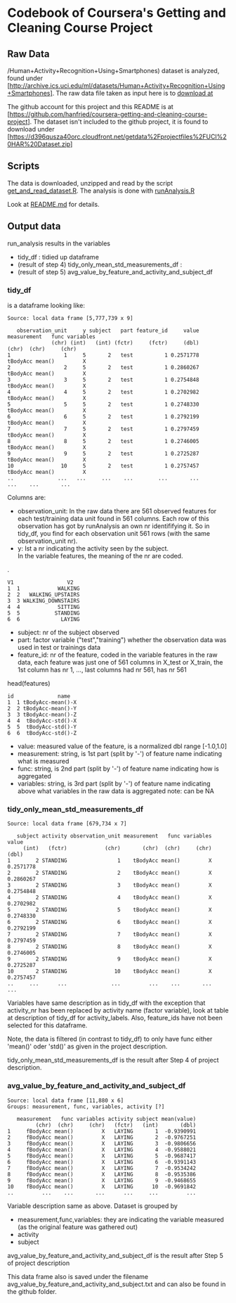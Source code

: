# Codebook of Coursera's Getting and Cleaning Course Project

## Raw Data

/Human+Activity+Recognition+Using+Smartphones) dataset is analyzed, found under [http://archive.ics.uci.edu/ml/datasets/Human+Activity+Recognition+Using+Smartphones].
The raw data file taken as input here is to [download at](https://d396qusza40orc.cloudfront.net/getdata%2Fprojectfiles%2FUCI%20HAR%20Dataset.zip)

The github account for this project and this README is at [https://github.com/hanfried/coursera-getting-and-cleaning-course-project]. The dataset isn't included to the github project, it is found to download under [https://d396qusza40orc.cloudfront.net/getdata%2Fprojectfiles%2FUCI%20HAR%20Dataset.zip]


## Scripts

The data is downloaded, unzipped and read by the script [get_and_read_dataset.R](https://github.com/hanfried/coursera-getting-and-cleaning-course-project/blob/master/get_and_read_dataset.R).
The analysis is done with [runAnalysis.R](https://github.com/hanfried/coursera-getting-and-cleaning-course-project/blob/master/run_analysis.R)

Look at [README.md](https://github.com/hanfried/coursera-getting-and-cleaning-course-project/blob/master/README.md) for details.

## Output data

run_analysis results in the variables 

- tidy_df : tidied up dataframe
- (result of step 4) tidy_only_mean_std_measurements_df : 
- (result of step 5) avg_value_by_feature_and_activity_and_subject_df 


### tidy_df

is a dataframe looking like:

    Source: local data frame [5,777,739 x 9]

       observation_unit     y subject   part feature_id     value measurement   func variables
                  (chr) (int)   (int) (fctr)     (fctr)     (dbl)       (chr)  (chr)     (chr)
    1                 1     5       2   test          1 0.2571778    tBodyAcc mean()         X
    2                 2     5       2   test          1 0.2860267    tBodyAcc mean()         X
    3                 3     5       2   test          1 0.2754848    tBodyAcc mean()         X
    4                 4     5       2   test          1 0.2702982    tBodyAcc mean()         X
    5                 5     5       2   test          1 0.2748330    tBodyAcc mean()         X
    6                 6     5       2   test          1 0.2792199    tBodyAcc mean()         X
    7                 7     5       2   test          1 0.2797459    tBodyAcc mean()         X
    8                 8     5       2   test          1 0.2746005    tBodyAcc mean()         X
    9                 9     5       2   test          1 0.2725287    tBodyAcc mean()         X
    10               10     5       2   test          1 0.2757457    tBodyAcc mean()         X
    ..              ...   ...     ...    ...        ...       ...         ...    ...       ...

Columns are:

* observation_unit: In the raw data there are 561 observed features for each test/training data unit found in 561 columns. Each row of this observation has got by runAnalysis an own nr identififying it. So in tidy_df, you find for each observation unit 561 rows (with the same observation_unit nr).
* y: Ist a nr indicating the activity seen by the subject.  
     In the variable features, the meaning of the nr are coded.
     
.     

    V1                 V2
    1  1            WALKING
    2  2   WALKING_UPSTAIRS
    3  3 WALKING_DOWNSTAIRS
    4  4            SITTING
    5  5           STANDING
    6  6             LAYING

* subject: nr of the subject observed
* part: factor variable ("test","training") 
        whether the observation data was used in test or trainings data
* feature_id: nr of the feature, coded in the variable features
              in the raw data, each feature was just one of 561 columns in X_test or X_train,
              the 1st column has nr 1, ..., last columns had nr 561, has nr 561

head(features)

    id              name
    1  1 tBodyAcc-mean()-X
    2  2 tBodyAcc-mean()-Y
    3  3 tBodyAcc-mean()-Z
    4  4  tBodyAcc-std()-X
    5  5  tBodyAcc-std()-Y
    6  6  tBodyAcc-std()-Z
    
  * value: measured value of the feature,
           is a normalized dbl range [-1.0,1.0]
  * measurement: string, is 1st part (split by '-') of feature name indicating what is measured
  * func:        string, is 2nd part (split by '-') of feature name indicating how is aggregated
  * variables:   string, is 3rd part (split by '-') of feature name indicating above what variables in the raw data is aggregated
                 note: can be NA
                
                

### tidy_only_mean_std_measurements_df 

    Source: local data frame [679,734 x 7]
    
       subject activity observation_unit measurement   func variables     value
         (int)   (fctr)            (chr)       (chr)  (chr)     (chr)     (dbl)
    1        2 STANDING                1    tBodyAcc mean()         X 0.2571778
    2        2 STANDING                2    tBodyAcc mean()         X 0.2860267
    3        2 STANDING                3    tBodyAcc mean()         X 0.2754848
    4        2 STANDING                4    tBodyAcc mean()         X 0.2702982
    5        2 STANDING                5    tBodyAcc mean()         X 0.2748330
    6        2 STANDING                6    tBodyAcc mean()         X 0.2792199
    7        2 STANDING                7    tBodyAcc mean()         X 0.2797459
    8        2 STANDING                8    tBodyAcc mean()         X 0.2746005
    9        2 STANDING                9    tBodyAcc mean()         X 0.2725287
    10       2 STANDING               10    tBodyAcc mean()         X 0.2757457
    ..     ...      ...              ...         ...    ...       ...       ...

Variables have same description as in tidy_df
with the exception that activity_nr has been replaced by activity name (factor variable), look at table at description of tidy_df for activity_labels. Also, feature_ids have not been selected for this dataframe.

Note, the data is filtered (in contrast to tidy_df) to only have func either 'mean()' oder 'std()' as given in the project description. 

tidy_only_mean_std_measurements_df is the result after Step 4 of project description.

### avg_value_by_feature_and_activity_and_subject_df                 

    Source: local data frame [11,880 x 6]
    Groups: measurement, func, variables, activity [?]
    
       measurement   func variables activity subject mean(value)
             (chr)  (chr)     (chr)   (fctr)   (int)       (dbl)
    1     fBodyAcc mean()         X   LAYING       1  -0.9390991
    2     fBodyAcc mean()         X   LAYING       2  -0.9767251
    3     fBodyAcc mean()         X   LAYING       3  -0.9806656
    4     fBodyAcc mean()         X   LAYING       4  -0.9588021
    5     fBodyAcc mean()         X   LAYING       5  -0.9687417
    6     fBodyAcc mean()         X   LAYING       6  -0.9391143
    7     fBodyAcc mean()         X   LAYING       7  -0.9534242
    8     fBodyAcc mean()         X   LAYING       8  -0.9535386
    9     fBodyAcc mean()         X   LAYING       9  -0.9468655
    10    fBodyAcc mean()         X   LAYING      10  -0.9691842
    ..         ...    ...       ...      ...     ...         ...
    
Variable description same as above.
Dataset is grouped by

* measurement,func,variables: they are indicating the variable measured (as the original feature was gathered out)
* activity
* subject

avg_value_by_feature_and_activity_and_subject_df is the result after Step 5 of project description

This data frame also is saved under the filename avg_value_by_feature_and_activity_and_subject.txt and can also be found in the github folder.